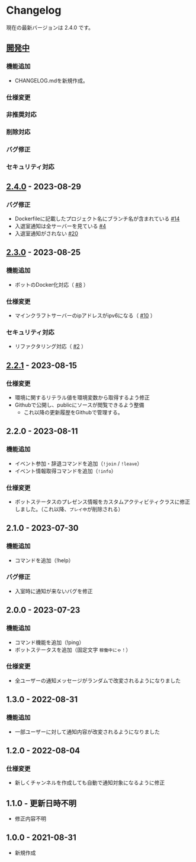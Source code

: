 # Changelog
現在の最新バージョンは 2.4.0 です。

## [開発中](https://github.com/Kotoya1852/community-place-for-cats-discord-bot/tree/develop)

### 機能追加

- CHANGELOG.mdを新規作成。

### 仕様変更

### 非推奨対応

### 削除対応

### バグ修正

### セキュリティ対応


## [2.4.0](https://github.com/Kotoya1852/community-place-for-cats-discord-bot/releases/tag/v2.4) - 2023-08-29

### バグ修正

- Dockerfileに記載したプロジェクト名にブランチ名が含まれている [#14](https://github.com/Kotoya1852/community-place-for-cats-discord-bot/issues/14)
- 入退室通知は全サーバーを見ている [#4](https://github.com/Kotoya1852/community-place-for-cats-discord-bot/issues/4)
- 入退室通知がされない [#20](https://github.com/Kotoya1852/community-place-for-cats-discord-bot/issues/20)

## [2.3.0](https://github.com/Kotoya1852/community-place-for-cats-discord-bot/releases/tag/v2.3) - 2023-08-25

### 機能追加

- ボットのDocker化対応（ [#8](https://github.com/Kotoya1852/community-place-for-cats-discord-bot/issues/8) ）

### 仕様変更

- マインクラフトサーバーのipアドレスがipv6になる（ [#10](https://github.com/Kotoya1852/community-place-for-cats-discord-bot/issues/10) ）

### セキュリティ対応

- リファクタリング対応（ [#2](https://github.com/Kotoya1852/community-place-for-cats-discord-bot/issues/2) ）


## [2.2.1](https://github.com/Kotoya1852/community-place-for-cats-discord-bot/releases/tag/v2.2) - 2023-08-15

### 仕様変更

- 環境に関するリテラル値を環境変数から取得するよう修正
- Githubで公開し、publicにソースが閲覧できるよう整備
  - これ以降の更新履歴をGithubで管理する。

## 2.2.0 - 2023-08-11

### 機能追加

- イベント参加・辞退コマンドを追加（`!join` / `!leave`）
- イベント情報取得コマンドを追加（`!info`）

### 仕様変更

- ボットステータスのプレゼンス情報をカスタムアクティビティクラスに修正しました。（これ以降、`プレイ中`が削除される）

## 2.1.0 - 2023-07-30

### 機能追加

- コマンドを追加（!help）

### バグ修正

- 入室時に通知が来ないバグを修正


## 2.0.0 - 2023-07-23

### 機能追加

- コマンド機能を追加（!ping）
- ボットステータスを追加（固定文字 `稼働中にゃ！`）

### 仕様変更

- 全ユーザーの通知メッセージがランダムで改変されるようになりました

## 1.3.0 - 2022-08-31

### 機能追加

- 一部ユーザーに対して通知内容が改変されるようになりました

## 1.2.0 - 2022-08-04

### 仕様変更

- 新しくチャンネルを作成しても自動で通知対象になるように修正

## 1.1.0 - 更新日時不明

- 修正内容不明

## 1.0.0 - 2021-08-31

- 新規作成

<!-- Versions -->
[unreleased]: https://github.com/Author/Repository/compare/v0.0.2...HEAD
[0.0.2]: https://github.com/Author/Repository/compare/v0.0.1...v0.0.2
[0.0.1]: https://github.com/Author/Repository/releases/tag/v0.0.1
